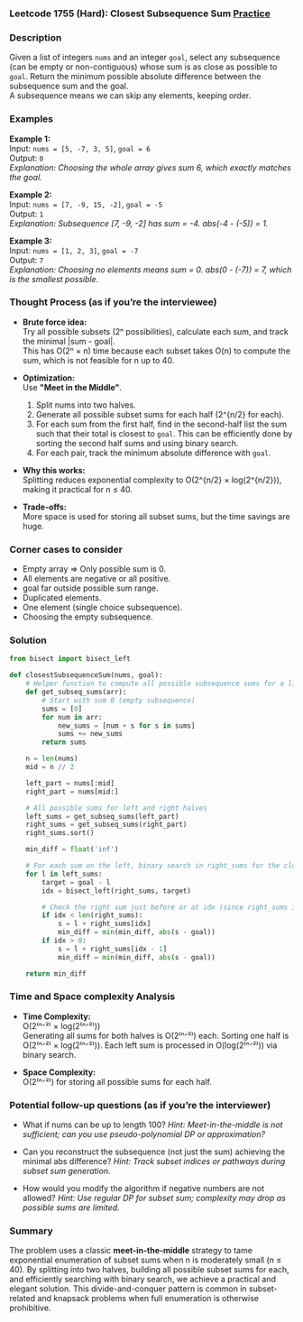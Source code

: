 ### Leetcode 1755 (Hard): Closest Subsequence Sum [Practice](https://leetcode.com/problems/closest-subsequence-sum)

### Description  
Given a list of integers `nums` and an integer `goal`, select any subsequence (can be empty or non-contiguous) whose sum is as close as possible to `goal`. Return the minimum possible absolute difference between the subsequence sum and the goal.  
A subsequence means we can skip any elements, keeping order.

### Examples  

**Example 1:**  
Input: `nums = [5, -7, 3, 5]`, `goal = 6`  
Output: `0`  
*Explanation: Choosing the whole array gives sum 6, which exactly matches the goal.*

**Example 2:**  
Input: `nums = [7, -9, 15, -2]`, `goal = -5`  
Output: `1`  
*Explanation: Subsequence [7, -9, -2] has sum = -4. abs(-4 - (-5)) = 1.*

**Example 3:**  
Input: `nums = [1, 2, 3]`, `goal = -7`  
Output: `7`  
*Explanation: Choosing no elements means sum = 0. abs(0 - (-7)) = 7, which is the smallest possible.*

### Thought Process (as if you’re the interviewee)  
- **Brute force idea:**  
  Try all possible subsets (2ⁿ possibilities), calculate each sum, and track the minimal |sum - goal|.  
  This has O(2ⁿ × n) time because each subset takes O(n) to compute the sum, which is not feasible for n up to 40.

- **Optimization:**  
  Use **"Meet in the Middle"**.  
  1. Split nums into two halves.
  2. Generate all possible subset sums for each half (2^{n/2} for each).  
  3. For each sum from the first half, find in the second-half list the sum such that their total is closest to `goal`. This can be efficiently done by sorting the second half sums and using binary search.
  4. For each pair, track the minimum absolute difference with `goal`.

- **Why this works:**  
  Splitting reduces exponential complexity to O(2^{n/2} × log(2^{n/2})), making it practical for n ≤ 40.

- **Trade-offs:**  
  More space is used for storing all subset sums, but the time savings are huge.

### Corner cases to consider  
- Empty array ⇒ Only possible sum is 0.
- All elements are negative or all positive.
- goal far outside possible sum range.
- Duplicated elements.
- One element (single choice subsequence).
- Choosing the empty subsequence.

### Solution

```python
from bisect import bisect_left

def closestSubsequenceSum(nums, goal):
    # Helper function to compute all possible subsequence sums for a list
    def get_subseq_sums(arr):
        # Start with sum 0 (empty subsequence)
        sums = [0]
        for num in arr:
            new_sums = [num + s for s in sums]
            sums += new_sums
        return sums

    n = len(nums)
    mid = n // 2

    left_part = nums[:mid]
    right_part = nums[mid:]

    # All possible sums for left and right halves
    left_sums = get_subseq_sums(left_part)
    right_sums = get_subseq_sums(right_part)
    right_sums.sort()

    min_diff = float('inf')

    # For each sum on the left, binary search in right_sums for the closest complement
    for l in left_sums:
        target = goal - l
        idx = bisect_left(right_sums, target)

        # Check the right sum just before or at idx (since right_sums is sorted)
        if idx < len(right_sums):
            s = l + right_sums[idx]
            min_diff = min(min_diff, abs(s - goal))
        if idx > 0:
            s = l + right_sums[idx - 1]
            min_diff = min(min_diff, abs(s - goal))

    return min_diff
```

### Time and Space complexity Analysis  

- **Time Complexity:**  
  O(2⁽ⁿᐟ²⁾ × log(2⁽ⁿᐟ²⁾))  
  Generating all sums for both halves is O(2⁽ⁿᐟ²⁾) each. Sorting one half is O(2⁽ⁿᐟ²⁾ × log(2⁽ⁿᐟ²⁾)). Each left sum is processed in O(log(2⁽ⁿᐟ²⁾)) via binary search.

- **Space Complexity:**  
  O(2⁽ⁿᐟ²⁾) for storing all possible sums for each half.


### Potential follow-up questions (as if you’re the interviewer)  

- What if nums can be up to length 100?
  *Hint: Meet-in-the-middle is not sufficient; can you use pseudo-polynomial DP or approximation?*

- Can you reconstruct the subsequence (not just the sum) achieving the minimal abs difference?
  *Hint: Track subset indices or pathways during subset sum generation.*

- How would you modify the algorithm if negative numbers are not allowed?
  *Hint: Use regular DP for subset sum; complexity may drop as possible sums are limited.*

### Summary
The problem uses a classic **meet-in-the-middle** strategy to tame exponential enumeration of subset sums when n is moderately small (n ≤ 40). By splitting into two halves, building all possible subset sums for each, and efficiently searching with binary search, we achieve a practical and elegant solution. This divide-and-conquer pattern is common in subset-related and knapsack problems when full enumeration is otherwise prohibitive.